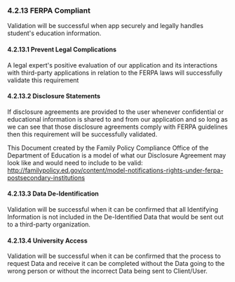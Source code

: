 ### 4.2.13 FERPA Compliant

Validation will be successful when app securely and legally handles student's education information.

#### 4.2.13.1 Prevent Legal Complications

A legal expert's positive evaluation of our application and its interactions with third-party applications in relation to the FERPA laws will successfully validate this requirement

#### 4.2.13.2 Disclosure Statements

If disclosure agreements are provided to the user whenever confidential or educational information is shared to and from our application and so long as we can see that those disclosure agreements comply with FERPA guidelines then this requirement will be successfully validated.   

This Document created by the Family Policy Compliance Office of the Department of Education is a model of what our Disclosure Agreement may look like and would need to include to be valid:   http://familypolicy.ed.gov/content/model-notifications-rights-under-ferpa-postsecondary-institutions

#### 4.2.13.3 Data De-Identification

Validation will be successful when it can be confirmed that all Identifying Information is not included in the De-Identified Data that would be sent out to a third-party organization.

#### 4.2.13.4 University Access

Validation will be successful when it can be confirmed that the process to request Data and receive it can be completed without the Data going to the wrong person or without the incorrect Data being sent to Client/User. 

